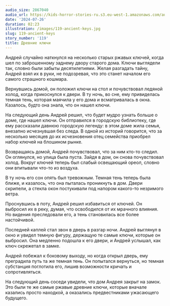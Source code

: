 ```yaml
---
audio_size: 2867040
audio_url: https://kids-horror-stories-ru.s3.eu-west-1.amazonaws.com/audio/119-ancient-keys.mp3
date: '2024-07-26'
duration: 02:23
illustration: /images/119-ancient-keys.jpg
slug: 119-ancient-keys
story_number: '119'
title: Древние ключи
---
```


Андрей случайно наткнулся на несколько старых ржавых ключей, когда шел по заброшенному заднему двору старого дома. Ключи выглядели так, словно были забыты десятилетиями. Желая разгадать тайну, Андрей взял их в руки, не подозревая, что это станет началом его самого страшного кошмара.

Вернувшись домой, он положил ключи на стол и почувствовал ледяной холод, когда прикоснулся к двери. В ту ночь, во сне, ему привиделась темная тень, которая маячила у его дома и всматривалась в окна. Казалось, будто она знала, что он нашел ключи.

На следующий день Андрей решил, что будет мудро узнать больше о доме, где нашел ключи. Он отправился в городскую библиотеку, где ему рассказали давнюю городскую легенду: в этом доме жила семья, внезапно исчезнувшая без следа. В одной из историй говорится, что за несколько месяцев до их исчезновения отец семейства приобрел набор ключей на блошином рынке.

Возвращаясь домой, Андрей почувствовал, что за ним кто-то следил. Он оглянулся, но улица была пуста. Зайдя в дом, он снова почувствовал холод. Вокруг ключей теперь был слабый освещающий ореол, словно они впитывали что-то из воздуха.

В ту ночь его сон опять был тревожным. Темная тень теперь была ближе, и казалось, что она пыталась проникнуть в дом. Двери скрипели, а стекла окон постукивали под напором какого-то незримого ветра.

Проснувшись в поту, Андрей решил избавиться от ключей. Он выбросил их в реку, думая, что освободился от их мрачного влияния. Но видения преследовали его, а тень становилась все более настойчивой.

Последней каплей стал звон в дверь в разгар ночи. Андрей выглянул в окно и увидел темную фигуру, держащую те самые ключи, которые он выбросил. Она медленно подошла к его двери, и Андрей услышал, как ключ скрежетал в замке.

Андрей побежал к боковому выходу, но когда открыл дверь, ему преградила путь та же темная тень. Он попытался вернуться, но темная субстанция поглотила его, лишив возможности кричать и сопротивляться.

На следующий день соседи увидели, что дом Андрея закрыт на замок. Это были те же самые ржавые древние ключи, которые вначале казались просто находкой, а оказались предвестниками ужасающего будущего.